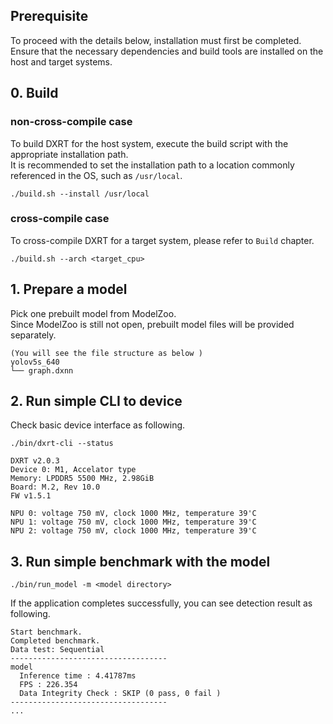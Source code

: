 ## Prerequisite
To proceed with the details below, installation must first be completed.  
Ensure that the necessary dependencies and build tools are installed on the host and target systems.  
## 0. Build
### non-cross-compile case
To build DXRT for the host system, execute the build script with the appropriate installation path.  
It is recommended to set the installation path to a location commonly referenced in the OS, such as `/usr/local`.  
```
./build.sh --install /usr/local
```
### cross-compile case
To cross-compile DXRT for a target system, please refer to `Build` chapter.  
```
./build.sh --arch <target_cpu>
```
## 1. Prepare a model
Pick one prebuilt model from ModelZoo.  
Since ModelZoo is still not open, prebuilt model files will be provided separately.  
```
(You will see the file structure as below )  
yolov5s_640
└── graph.dxnn
```
## 2. Run simple CLI to device
Check basic device interface as following.
```
./bin/dxrt-cli --status
```
```
DXRT v2.0.3
Device 0: M1, Accelator type
Memory: LPDDR5 5500 MHz, 2.98GiB
Board: M.2, Rev 10.0
FW v1.5.1

NPU 0: voltage 750 mV, clock 1000 MHz, temperature 39'C
NPU 1: voltage 750 mV, clock 1000 MHz, temperature 39'C
NPU 2: voltage 750 mV, clock 1000 MHz, temperature 39'C
```
## 3. Run simple benchmark with the model
```
./bin/run_model -m <model directory>
```
If the application completes successfully, you can see detection result as following.  
```
Start benchmark.
Completed benchmark.
Data test: Sequential
-----------------------------------
model
  Inference time : 4.41787ms
  FPS : 226.354
  Data Integrity Check : SKIP (0 pass, 0 fail )
-----------------------------------
...
```
